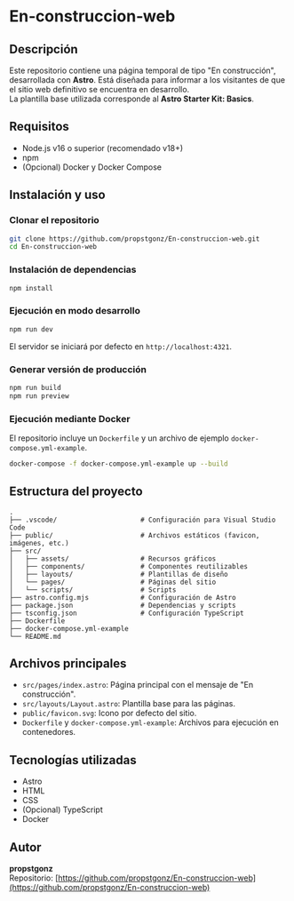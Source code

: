 
# En‑construccion‑web

## Descripción
Este repositorio contiene una página temporal de tipo "En construcción", desarrollada con **Astro**. Está diseñada para informar a los visitantes de que el sitio web definitivo se encuentra en desarrollo.  
La plantilla base utilizada corresponde al **Astro Starter Kit: Basics**.

## Requisitos
- Node.js v16 o superior (recomendado v18+)
- npm
- (Opcional) Docker y Docker Compose

## Instalación y uso

### Clonar el repositorio
```bash
git clone https://github.com/propstgonz/En-construccion-web.git
cd En-construccion-web
```

### Instalación de dependencias
```bash
npm install
```

### Ejecución en modo desarrollo
```bash
npm run dev
```
El servidor se iniciará por defecto en `http://localhost:4321`.

### Generar versión de producción
```bash
npm run build
npm run preview
```

### Ejecución mediante Docker
El repositorio incluye un `Dockerfile` y un archivo de ejemplo `docker-compose.yml-example`.
```bash
docker-compose -f docker-compose.yml-example up --build
```

## Estructura del proyecto
```
.
├── .vscode/                     # Configuración para Visual Studio Code
├── public/                      # Archivos estáticos (favicon, imágenes, etc.)
├── src/
│   ├── assets/                  # Recursos gráficos
│   ├── components/              # Componentes reutilizables
│   ├── layouts/                 # Plantillas de diseño
│   └── pages/                   # Páginas del sitio
│   └── scripts/                 # Scripts
├── astro.config.mjs             # Configuración de Astro
├── package.json                 # Dependencias y scripts
├── tsconfig.json                # Configuración TypeScript
├── Dockerfile
├── docker-compose.yml-example
└── README.md
```

## Archivos principales
- `src/pages/index.astro`: Página principal con el mensaje de "En construcción".
- `src/layouts/Layout.astro`: Plantilla base para las páginas.
- `public/favicon.svg`: Icono por defecto del sitio.
- `Dockerfile` y `docker-compose.yml-example`: Archivos para ejecución en contenedores.

## Tecnologías utilizadas
- Astro
- HTML
- CSS
- (Opcional) TypeScript
- Docker

## Autor
**propstgonz**  
Repositorio: [https://github.com/propstgonz/En-construccion-web](https://github.com/propstgonz/En-construccion-web)

